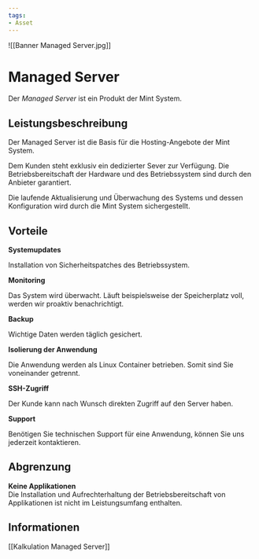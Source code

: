 ```yaml
---
tags:
- Asset
---
```


![[Banner Managed Server.jpg]]

# Managed Server
Der *Managed Server* ist ein Produkt der Mint System.

## Leistungsbeschreibung
Der Managed Server ist die Basis für die Hosting-Angebote der Mint System.

Dem Kunden steht exklusiv ein dedizierter Sever zur Verfügung. Die Betriebsbereitschaft der Hardware und des Betriebssystem sind durch den Anbieter garantiert.

Die laufende Aktualisierung und Überwachung des Systems und dessen Konfiguration wird durch die Mint System sichergestellt.

## Vorteile

**Systemupdates**

Installation von Sicherheitspatches des Betriebssystem.

**Monitoring**

Das System wird überwacht. Läuft beispielsweise der Speicherplatz voll, werden wir proaktiv benachrichtigt.

**Backup**

Wichtige Daten werden täglich gesichert.

**Isolierung der Anwendung**

Die Anwendung werden als Linux Container betrieben. Somit sind Sie voneinander getrennt.

**SSH-Zugriff**

Der Kunde kann nach Wunsch direkten Zugriff auf den Server haben.

**Support**

Benötigen Sie technischen Support für eine Anwendung, können Sie uns jederzeit kontaktieren.

## Abgrenzung
**Keine Applikationen**  
Die Installation und Aufrechterhaltung der Betriebsbereitschaft von Applikationen ist nicht im Leistungsumfang enthalten.

## Informationen

[[Kalkulation Managed Server]]

